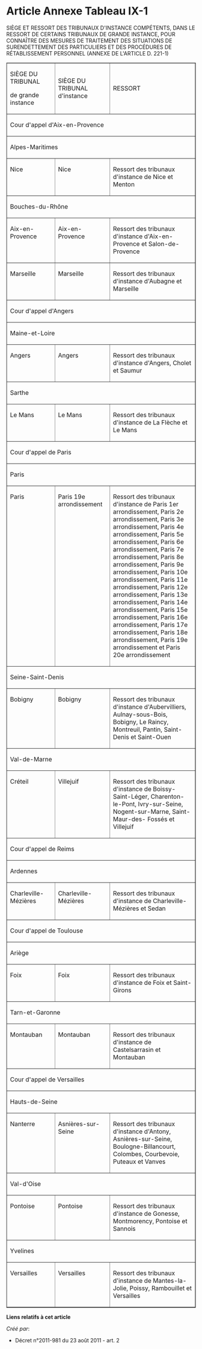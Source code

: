 # Article Annexe Tableau IX-1

SIÈGE ET RESSORT DES TRIBUNAUX D'INSTANCE COMPÉTENTS, DANS LE RESSORT DE CERTAINS TRIBUNAUX DE GRANDE INSTANCE, POUR
CONNAÎTRE DES MESURES DE TRAITEMENT DES SITUATIONS DE SURENDETTEMENT DES PARTICULIERS ET DES PROCÉDURES DE RÉTABLISSEMENT
PERSONNEL (ANNEXE DE L'ARTICLE D. 221-1)

<table width="720" align="center" cellpadding="0" border="1" cellspacing="0">
  <tbody>
    <tr>
      <td width="151">

SIÈGE DU TRIBUNAL

de grande instance

</td>
      <td width="151">

SIÈGE DU TRIBUNAL d'instance

</td>
      <td width="378">

RESSORT

</td>
    </tr>
    <tr>
      <td colspan="3" width="680">

Cour d'appel d'Aix-en-Provence

</td>
    </tr>
    <tr>
      <td width="680" colspan="3">

Alpes-Maritimes

</td>
    </tr>
    <tr>
      <td valign="top" width="151">

Nice 

</td>
      <td valign="top" width="151">

Nice 

</td>
      <td valign="top" width="378">

Ressort des tribunaux d'instance de Nice et Menton 

</td>
    </tr>
    <tr>
      <td colspan="3" width="680">

Bouches-du-Rhône

</td>
    </tr>
    <tr>
      <td width="151" valign="top">

Aix-en-Provence 

</td>
      <td valign="top" width="151">

Aix-en-Provence 

</td>
      <td valign="top" width="378">

Ressort des tribunaux d'instance d'Aix-en-Provence et Salon-de-Provence 

</td>
    </tr>
    <tr>
      <td valign="top" width="151">

Marseille 

</td>
      <td width="151" valign="top">

Marseille 

</td>
      <td width="378" valign="top">

Ressort des tribunaux d'instance d'Aubagne et Marseille 

</td>
    </tr>
    <tr>
      <td width="680" colspan="3">

Cour d'appel d'Angers

</td>
    </tr>
    <tr>
      <td width="680" colspan="3">

Maine-et-Loire

</td>
    </tr>
    <tr>
      <td valign="top" width="151">

Angers 

</td>
      <td width="151" valign="top">

Angers 

</td>
      <td width="378" valign="top">

Ressort des tribunaux d'instance d'Angers, Cholet et Saumur 

</td>
    </tr>
    <tr>
      <td colspan="3" width="680">

Sarthe

</td>
    </tr>
    <tr>
      <td valign="top" width="151">

Le Mans 

</td>
      <td width="151" valign="top">

Le Mans 

</td>
      <td valign="top" width="378">

Ressort des tribunaux d'instance de La Flèche et Le Mans 

</td>
    </tr>
    <tr>
      <td width="680" colspan="3">

Cour d'appel de Paris

</td>
    </tr>
    <tr>
      <td colspan="3" width="680">

Paris

</td>
    </tr>
    <tr>
      <td valign="top" width="151">

Paris 

</td>
      <td width="151" valign="top">

Paris 19e arrondissement 

</td>
      <td width="378" valign="top">

Ressort des tribunaux d'instance de Paris 1er arrondissement, Paris 2e arrondissement, Paris 3e arrondissement, Paris 4e
arrondissement, Paris 5e arrondissement, Paris 6e arrondissement, Paris 7e arrondissement, Paris 8e arrondissement, Paris 9e
arrondissement, Paris 10e arrondissement, Paris 11e arrondissement, Paris 12e arrondissement, Paris 13e arrondissement, Paris
14e arrondissement, Paris 15e arrondissement, Paris 16e arrondissement, Paris 17e arrondissement, Paris 18e arrondissement,
Paris 19e arrondissement et Paris 20e arrondissement 

</td>
    </tr>
    <tr>
      <td width="680" colspan="3">

Seine-Saint-Denis

</td>
    </tr>
    <tr>
      <td valign="top" width="151">

Bobigny 

</td>
      <td width="151" valign="top">

Bobigny 

</td>
      <td valign="top" width="378">

Ressort des tribunaux d'instance d'Aubervilliers, Aulnay-sous-Bois, Bobigny, Le Raincy, Montreuil, Pantin, Saint-Denis et
Saint-Ouen 

</td>
    </tr>
    <tr>
      <td colspan="3" width="680">

Val-de-Marne

</td>
    </tr>
    <tr>
      <td valign="top" width="151">

Créteil 

</td>
      <td valign="top" width="151">

Villejuif 

</td>
      <td valign="top" width="378">

Ressort des tribunaux d'instance de Boissy-Saint-Léger, Charenton-le-Pont, Ivry-sur-Seine, Nogent-sur-Marne, Saint-Maur-des-
Fossés et Villejuif 

</td>
    </tr>
    <tr>
      <td width="680" colspan="3">

Cour d'appel de Reims

</td>
    </tr>
    <tr>
      <td colspan="3" width="680">

Ardennes

</td>
    </tr>
    <tr>
      <td valign="top" width="151">

Charleville-Mézières 

</td>
      <td width="151" valign="top">

Charleville-Mézières 

</td>
      <td valign="top" width="378">

Ressort des tribunaux d'instance de Charleville-Mézières et Sedan 

</td>
    </tr>
    <tr>
      <td width="680" colspan="3">

Cour d'appel de Toulouse

</td>
    </tr>
    <tr>
      <td width="680" colspan="3">

Ariège

</td>
    </tr>
    <tr>
      <td width="151" valign="top">

Foix 

</td>
      <td width="151" valign="top">

Foix 

</td>
      <td valign="top" width="378">

Ressort des tribunaux d'instance de Foix et Saint-Girons 

</td>
    </tr>
    <tr>
      <td width="680" colspan="3">

Tarn-et-Garonne

</td>
    </tr>
    <tr>
      <td width="151" valign="top">

Montauban 

</td>
      <td width="151" valign="top">

Montauban 

</td>
      <td width="378" valign="top">

Ressort des tribunaux d'instance de Castelsarrasin et Montauban 

</td>
    </tr>
    <tr>
      <td width="680" colspan="3">

Cour d'appel de Versailles

</td>
    </tr>
    <tr>
      <td width="680" colspan="3">

Hauts-de-Seine

</td>
    </tr>
    <tr>
      <td valign="top" width="151">

Nanterre 

</td>
      <td width="151" valign="top">

Asnières-sur-Seine 

</td>
      <td valign="top" width="378">

Ressort des tribunaux d'instance d'Antony, Asnières-sur-Seine, Boulogne-Billancourt, Colombes, Courbevoie, Puteaux et Vanves 

</td>
    </tr>
    <tr>
      <td colspan="3" width="680">

Val-d'Oise

</td>
    </tr>
    <tr>
      <td width="151" valign="top">

Pontoise 

</td>
      <td width="151" valign="top">

Pontoise 

</td>
      <td width="378" valign="top">

Ressort des tribunaux d'instance de Gonesse, Montmorency, Pontoise et Sannois 

</td>
    </tr>
    <tr>
      <td width="680" colspan="3">

Yvelines

</td>
    </tr>
    <tr>
      <td valign="top" width="151">

Versailles 

</td>
      <td valign="top" width="151">

Versailles 

</td>
      <td width="378" valign="top">

Ressort des tribunaux d'instance de Mantes-la-Jolie, Poissy, Rambouillet et Versailles

</td>
    </tr>
  </tbody>
</table>

**Liens relatifs à cet article**

_Créé par_:

  - Décret n°2011-981 du 23 août 2011 - art. 2
